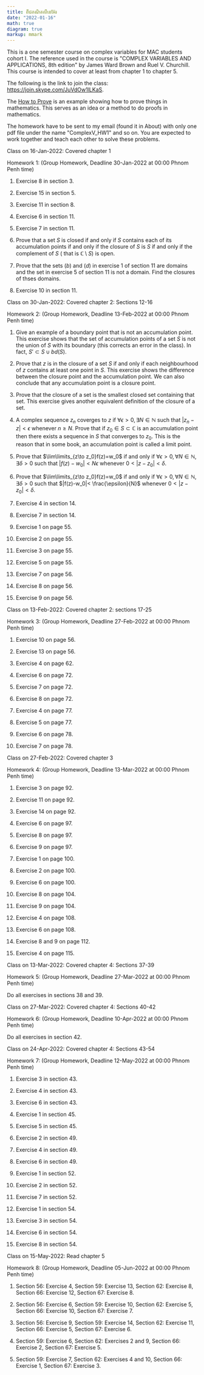 ```yaml
---
title: ពីជគណិតលីនេអ៊ែរ
date: "2022-01-16"
math: true
diagram: true
markup: mmark
---
```


This is a one semester course on complex variables for MAC students cohort I. The reference used in the course is "COMPLEX VARIABLES AND APPLICATIONS, 8th edition" by James Ward Brown and Ruel V. Churchill. This course is intended to cover at least from chapter 1 to chapter 5.

The following is the link to join the class:
<a href="https://join.skype.com/JuVdOw1lLKaS" target="_blank"> https://join.skype.com/JuVdOw1lLKaS</a>.

The <a href="https://monyrattanak-math.netlify.app/files/How to prove.pdf" target="_blank"> How to Prove</a> is an example showing how to prove things in mathematics. This serves as an idea or a method to do proofs in mathematics.

The homework have to be sent to my email (found it in About) with only one pdf file under the name "ComplexV_HW1" and so on. You are expected to work together and teach each other to solve these problems.

Class on 16-Jan-2022: Covered chapter 1

Homework 1: (Group Homework, Deadline 30-Jan-2022 at 00:00 Phnom Penh time)

1. Exercise 8 in section 3.

2. Exercise 15 in section 5.

3. Exercise 11 in section 8.

4. Exercise 6 in section 11.

5. Exercise 7 in section 11.

6. Prove that a set $S$ is closed if and only if $S$ contains each of its accumulation points if and only if the closure of $S$ is $S$ if and only if the complement of $S$ ( that is $\mathbb{C}\setminus S$) is open.

7. Prove that the sets $(b)$ and $(d)$ in exercise 1 of section 11 are domains and the set in exercise 5 of section 11 is not a domain. Find the closures of thses domains.

8. Exercise 10 in section 11.

Class on 30-Jan-2022: Covered chapter 2: Sections 12-16

Homework 2: (Group Homework, Deadline 13-Feb-2022 at 00:00 Phnom Penh time)

1. Give an example of a boundary point that is not an accumulation point. This exercise shows that the set of accumulation points of a set $S$ is not the union of $S$ with its boundary (this corrects an error in the class). In fact, $S'\subset S\cup bd(S)$.

2. Prove that $z$ is in the closure of a set $S$ if and only if each neighbourhood of $z$ contains at least one point in $S$. This exercise shows the difference between the closure point and the accumulation point. We can also conclude that any accumulation point is a closure point.

3. Prove that the closure of a set is the smallest closed set containing that set. This exercise gives another equivalent definition of the closure of a set.

4. A complex sequence $z_n$ coverges to $z$ if $\forall \epsilon>0,\exists N\in\mathbb{N}$ such that $|z_n -z|< \epsilon$ whenever $n \geq N$. Prove that if $z_0 \in S\subset \mathbb{C}$ is an accumulation point then there exists a sequence in $S$ that converges to $z_0$. This is the reason that in some book, an accumulation point is called a limit point.

5. Prove that $\lim\limits_{z\to z_0}f(z)=w_0$ if and only if $\forall\epsilon>0,\forall N\in \mathbb{N},\exists\delta>0$ such that $|f(z)-w_0|< N\epsilon$ whenever $0<|z-z_0|<\delta$.

6. Prove that $\lim\limits_{z\to z_0}f(z)=w_0$ if and only if $\forall\epsilon>0,\forall N\in \mathbb{N},\exists\delta>0$ such that $|f(z)-w_0|< \frac{\epsilon}{N}$ whenever $0<|z-z_0|<\delta$.

7. Exercise 4 in section 14.

8. Exercise 7 in section 14. 

9. Exercise 1 on page 55.

10. Exercise 2 on page 55.

11. Exercise 3 on page 55.

12. Exercise 5 on page 55.

13. Exercise 7 on page 56.

14. Exercise 8 on page 56.

15. Exercise 9 on page 56.

Class on 13-Feb-2022: Covered chapter 2: sections 17-25

Homework 3: (Group Homework, Deadline 27-Feb-2022 at 00:00 Phnom Penh time)

1. Exercise 10 on page 56.

2. Exercise 13 on page 56.

3. Exercise 4 on page 62.

4. Exercise 6 on page 72.

5. Exercise 7 on page 72.

6. Exercise 8 on page 72.

7. Exercise 4 on page 77.

8. Exercise 5 on page 77.

9. Exercise 6 on page 78.

10. Exercise 7 on page 78.

Class on 27-Feb-2022: Covered chapter 3

Homework 4: (Group Homework, Deadline 13-Mar-2022 at 00:00 Phnom Penh time)

1. Exercise 3 on page 92.

2. Exercise 11 on page 92.

3. Exercise 14 on page 92.

4. Exercise 6 on page 97.

5. Exercise 8 on page 97.

6. Exercise 9 on page 97.

7. Exercise 1 on page 100.

8. Exercise 2 on page 100.

9. Exercise 6 on page 100.

10. Exercise 8 on page 104.

11. Exercise 9 on page 104.

12. Exercise 4 on page 108.

13. Exercise 6 on page 108.

14. Exercise 8 and 9 on page 112.

15. Exercise 4 on page 115.

Class on 13-Mar-2022: Covered chapter 4: Sections 37-39

Homework 5: (Group Homework, Deadline 27-Mar-2022 at 00:00 Phnom Penh time)

Do all exercises in sections 38 and 39.

Class on 27-Mar-2022: Covered chapter 4: Sections 40-42

Homework 6: (Group Homework, Deadline 10-Apr-2022 at 00:00 Phnom Penh time)

Do all exercises in section 42.

Class on 24-Apr-2022: Covered chapter 4: Sections 43-54

Homework 7: (Group Homework, Deadline 12-May-2022 at 00:00 Phnom Penh time)

1. Exercise 3 in section 43.

2. Exercise 4 in section 43.

3. Exercise 6 in section 43.

4. Exercise 1 in section 45.

5. Exercise 5 in section 45.

6. Exercise 2 in section 49.

7. Exercise 4 in section 49.

8. Exercise 6 in section 49.

9. Exercise 1 in section 52.

10. Exercise 2 in section 52.

11. Exercise 7 in section 52.

12. Exercise 1 in section 54.

13. Exercise 3 in section 54.

14. Exercise 6 in section 54.

15. Exercise 8 in section 54.

Class on 15-May-2022: Read chapter 5

Homework 8: (Group Homework, Deadline 05-Jun-2022 at 00:00 Phnom Penh time)

1. Section 56: Exercise 4, Section 59: Exercise 13, Section 62: Exercise 8, Section 66: Exercise 12, Section 67: Exercise 8.

2. Section 56: Exercise 6, Section 59: Exercise 10, Section 62: Exercise 5, Section 66: Exercise 10, Section 67: Exercise 7.

3. Section 56: Exercise 9, Section 59: Exercise 14, Section 62: Exercise 11, Section 66: Exercise 5, Section 67: Exercise 6.

4. Section 59: Exercise 6, Section 62: Exercises 2 and 9, Section 66: Exercise 2, Section 67: Exercise 5.

5. Section 59: Exercise 7, Section 62: Exercises 4 and 10, Section 66: Exercise 1, Section 67: Exercise 3.














